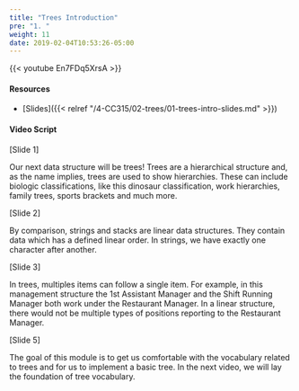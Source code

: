 ```yaml
---
title: "Trees Introduction"
pre: "1. "
weight: 11
date: 2019-02-04T10:53:26-05:00
---
```


{{< youtube En7FDq5XrsA >}}

#### Resources
* [Slides]({{< relref "/4-CC315/02-trees/01-trees-intro-slides.md" >}})

#### Video Script

[Slide 1]

Our next data structure will be trees! Trees are a hierarchical structure and, as the name implies, trees are used to show hierarchies. These can include biologic classifications, like this dinosaur classification, work hierarchies, family trees, sports brackets and much more. 

[Slide 2]

By comparison, strings and stacks are linear data structures. They contain data which has a defined linear order. In strings, we have exactly one character after another. 

[Slide 3]

In trees, multiples items can follow a single item. For example, in this management structure the 1st Assistant Manager and the Shift Running Manager both work under the Restaurant Manager. In a linear structure, there would not be multiple types of positions reporting to the Restaurant Manager. 

[Slide 5]

The goal of this module is to get us comfortable with the vocabulary related to trees and for us to implement a basic tree. In the next video, we will lay the foundation of tree vocabulary.